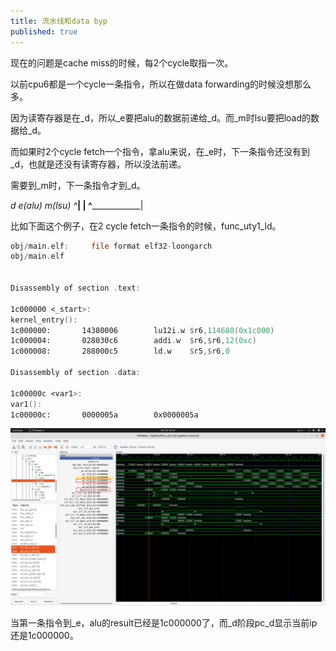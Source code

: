 ```yaml
---
title: 流水线和data byp
published: true
---
```


现在的问题是cache miss的时候，每2个cycle取指一次。

以前cpu6都是一个cycle一条指令，所以在做data forwarding的时候没想那么多。


因为读寄存器是在_d，所以_e要把alu的数据前递给_d。而_m时lsu要把load的数据给_d。

而如果时2个cycle fetch一个指令，拿alu来说，在_e时，下一条指令还没有到_d，也就是还没有读寄存器，所以没法前递。

需要到_m时，下一条指令才到_d。


_d   _e(alu)   _m(lsu)
^_______|         |
^________________|


比如下面这个例子，在2 cycle fetch一条指令的时候，func_uty1_ld。

`````asm
obj/main.elf:     file format elf32-loongarch
obj/main.elf


Disassembly of section .text:

1c000000 <_start>:
kernel_entry():
1c000000:       14380006        lu12i.w $r6,114688(0x1c000)
1c000004:       028030c6        addi.w  $r6,$r6,12(0xc)
1c000008:       288000c5        ld.w    $r5,$r6,0

Disassembly of section .data:

1c00000c <var1>:
var1():
1c00000c:       0000005a        0x0000005a

`````

![screenshot0](https://github.com/whensungoesdown/whensungoesdown.github.io/raw/main/_posts/2022-11-21-0.png)

当第一条指令到_e，alu的result已经是1c000000了，而_d阶段pc_d显示当前ip还是1c000000。


